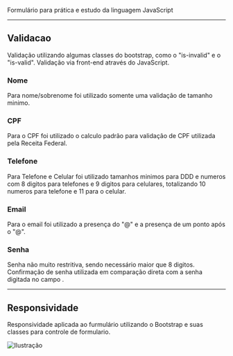 

Formulário para prática e estudo da linguagem JavaScript

  ***

## __Validacao__

Validação utilizando algumas classes do bootstrap, como o "is-invalid" e o "is-valid". Validação via front-end através do JavaScript.

### __Nome__

Para nome/sobrenome foi utilizado somente uma validação de tamanho minimo.

### __CPF__

Para o CPF foi utilizado o calculo padrão para validação de CPF utilizada pela Receita Federal.

### __Telefone__

Para Telefone e Celular foi utilizado tamanhos minimos para DDD e numeros com 8 digitos para telefones e 9 digitos para celulares, totalizando 10 numeros para telefone e 11 para o celular.

### __Email__

  Para o email foi utilizado a presença do "@" e a presença de um ponto após o "@". 

### __Senha__

Senha não muito restritiva, sendo necessário maior que 8 digitos.
Confirmação de senha utilizada  em comparação direta com a senha digitada no campo .


***

## __Responsividade__

Responsividade aplicada ao furmulário utilizando o Bootstrap e suas classes para controle de formulario. 


<img src="./assets/example.png" alt="Ilustração ">